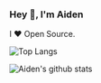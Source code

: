 ### Hey 👋, I'm Aiden

I ❤ Open Source. 

![Top Langs](https://github-readme-stats.vercel.app/api/top-langs/?username=lpxxn&hide=html)

![Aiden's github stats](https://github-readme-stats.vercel.app/api?username=lpxxn&show_icons=true&count_private=true&line_height=40)
